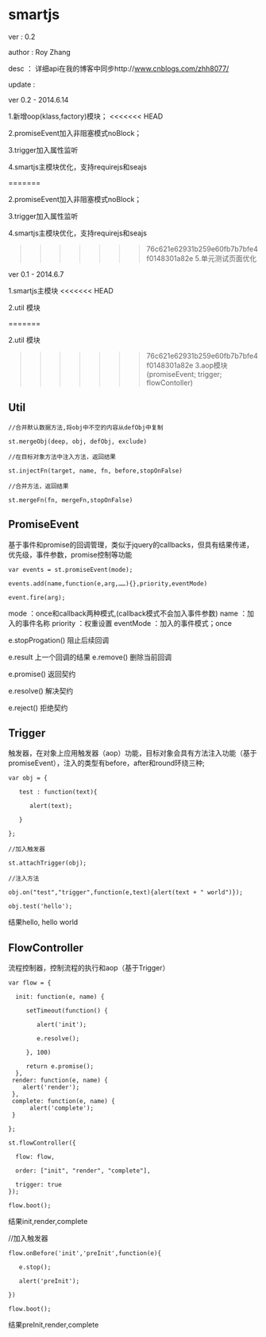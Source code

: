 # smartjs 

ver : 0.2

author : Roy Zhang 

desc ： 详细api在我的博客中同步http://www.cnblogs.com/zhh8077/

update : 

ver 0.2 - 2014.6.14

  1.新增oop(klass,factory)模块；
<<<<<<< HEAD

  2.promiseEvent加入非阻塞模式noBlock；

  3.trigger加入属性监听

  4.smartjs主模块优化，支持requirejs和seajs

=======
  
  2.promiseEvent加入非阻塞模式noBlock；
  
  3.trigger加入属性监听
  
  4.smartjs主模块优化，支持requirejs和seajs
  
>>>>>>> 76c621e62931b259e60fb7b7bfe4f0148301a82e
  5.单元测试页面优化

ver 0.1 - 2014.6.7

  1.smartjs主模块
<<<<<<< HEAD

  2.util 模块

=======
  
  2.util 模块
  
>>>>>>> 76c621e62931b259e60fb7b7bfe4f0148301a82e
  3.aop模块(promiseEvent; trigger; flowContoller)


## Util
    //合并默认数据方法,将obj中不空的内容从defObj中复制

    st.mergeObj(deep, obj, defObj, exclude)

    //在目标对象方法中注入方法，返回结果

    st.injectFn(target, name, fn, before,stopOnFalse)

    //合并方法，返回结果

    st.mergeFn(fn, mergeFn,stopOnFalse)

## PromiseEvent 
基于事件和promise的回调管理，类似于jquery的callbacks，但具有结果传递，优先级，事件参数，promise控制等功能

    var events = st.promiseEvent(mode);

    events.add(name,function(e,arg,……){},priority,eventMode)

    event.fire(arg);

mode ：once和callback两种模式,(callback模式不会加入事件参数) name ：加入的事件名称 priority ：权重设置 eventMode ：加入的事件模式；once

e.stopProgation() 阻止后续回调 

e.result 上一个回调的结果 e.remove() 删除当前回调 

e.promise() 返回契约 

e.resolve() 解决契约 

e.reject() 拒绝契约

## Trigger 
触发器，在对象上应用触发器（aop）功能，目标对象会具有方法注入功能（基于promiseEvent），注入的类型有before，after和round环绕三种;

    var obj = {

       test : function(text){
       
          alert(text);
          
       }

    };

    //加入触发器

    st.attachTrigger(obj);

    //注入方法

    obj.on("test","trigger",function(e,text){alert(text + " world")});

    obj.test('hello');

结果hello, hello world

## FlowController
流程控制器，控制流程的执行和aop（基于Trigger）

    var flow = {
      
      init: function(e, name) {
     
         setTimeout(function() {
         
            alert('init');
            
            e.resolve();
            
         }, 100)
         
         return e.promise();
      },
     render: function(e, name) {
        alert('render');
     },
     complete: function(e, name) {
          alert('complete');
     }
     
    };

    st.flowController({

      flow: flow,
    
      order: ["init", "render", "complete"],
      
      trigger: true
    });

    flow.boot();

结果init,render,complete

//加入触发器

    flow.onBefore('init','preInit',function(e){

       e.stop();

       alert('preInit');

    })

    flow.boot();

结果preInit,render,complete
